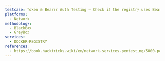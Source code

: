 ```yaml
---
testcase: Token & Bearer Auth Testing – Check if the registry uses Bearer tokens and whether token endpoints are vulnerable to replay or privilege escalation
platforms: 
  - Network
methodology: 
  - BlackBox
  - GreyBox
services:
  - DOCKER-REGISTRY
references:
  - https://book.hacktricks.wiki/en/network-services-pentesting/5000-pentesting-docker-registry.html
---
```

